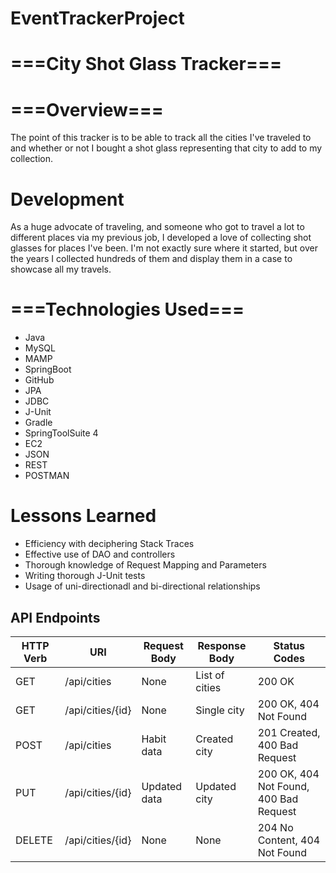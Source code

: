 # EventTrackerProject

# ===City Shot Glass Tracker===

# ===Overview===

The point of this tracker is to be able to track all the cities I've traveled to and whether or not I bought a shot glass representing that city to add to my collection.


# Development

As a huge advocate of traveling, and someone who got to travel a lot to different places via my previous job, I developed a love of collecting shot glasses for places I've been. I'm not exactly sure where it started, but over the years I collected hundreds of them and display them in a case to showcase all my travels.


# ===Technologies Used===

- Java			
- MySQL			
- MAMP			
- SpringBoot		
- GitHub			
- JPA				
- JDBC
- J-Unit
- Gradle
- SpringToolSuite 4
- EC2
- JSON
- REST
- POSTMAN

# Lessons Learned

- Efficiency with deciphering Stack Traces
- Effective use of DAO and controllers
- Thorough knowledge of Request Mapping and Parameters
- Writing thorough J-Unit tests
- Usage of uni-directionadl and bi-directional relationships

## API Endpoints
| HTTP Verb | URI               | Request Body | Response Body | Status Codes |
|-----------|-------------------|--------------|---------------|--------------|
| GET       | /api/cities       | None         | List of cities| 200 OK       |
| GET       | /api/cities/{id}  | None         | Single city  | 200 OK, 404 Not Found |
| POST      | /api/cities       | Habit data   | Created city | 201 Created, 400 Bad Request |
| PUT       | /api/cities/{id}  | Updated data | Updated city | 200 OK, 404 Not Found, 400 Bad Request |
| DELETE    | /api/cities/{id}  | None         | None          | 204 No Content, 404 Not Found |
